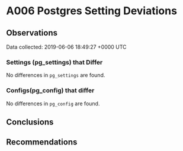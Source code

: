 # A006 Postgres Setting Deviations #

## Observations ##
Data collected: 2019-06-06 18:49:27 +0000 UTC  

### Settings (pg_settings) that Differ ###

No differences in `pg_settings` are found.

### Configs(pg_config) that differ ###

No differences in `pg_config` are found.



## Conclusions ##


## Recommendations ##

